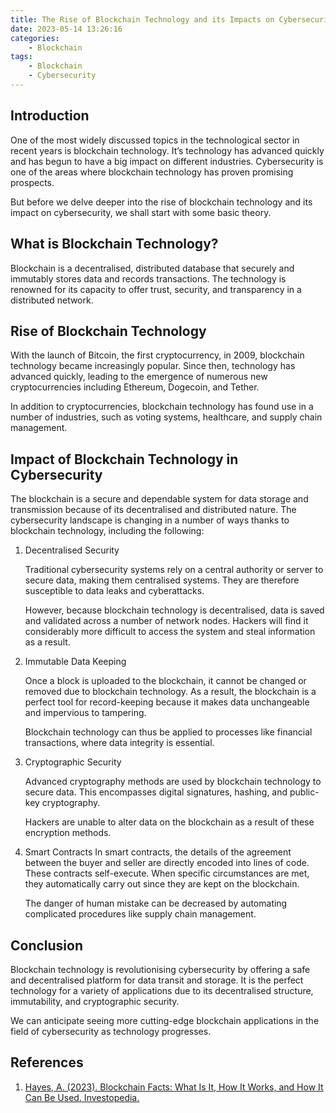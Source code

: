 ```yaml
---
title: The Rise of Blockchain Technology and its Impacts on Cybersecurity
date: 2023-05-14 13:26:16
categories:
    - Blockchain
tags: 
    - Blockchain
    - Cybersecurity
---
```


## Introduction
One of the most widely discussed topics in the technological sector in recent years is blockchain technology. It’s technology has advanced quickly and has begun to have a big impact on different industries. Cybersecurity is one of the areas where blockchain technology has proven promising prospects.

But before we delve deeper into the rise of blockchain technology and its impact on cybersecurity, we shall start with some basic theory.

## What is Blockchain Technology?
Blockchain is a decentralised, distributed database that securely and immutably stores data and records transactions. The technology is renowned for its capacity to offer trust, security, and transparency in a distributed network.

## Rise of Blockchain Technology
With the launch of Bitcoin, the first cryptocurrency, in 2009, blockchain technology became increasingly popular. Since then, technology has advanced quickly, leading to the emergence of numerous new cryptocurrencies including Ethereum, Dogecoin, and Tether.

In addition to cryptocurrencies, blockchain technology has found use in a number of industries, such as voting systems, healthcare, and supply chain management.

## Impact of Blockchain Technology in Cybersecurity
The blockchain is a secure and dependable system for data storage and transmission because of its decentralised and distributed nature. The cybersecurity landscape is changing in a number of ways thanks to blockchain technology, including the following:

1. Decentralised Security

    Traditional cybersecurity systems rely on a central authority or server to secure data, making them centralised systems. They are therefore susceptible to data leaks and cyberattacks.

    However, because blockchain technology is decentralised, data is saved and validated across a number of network nodes. Hackers will find it considerably more difficult to access the system and steal information as a result.

2. Immutable Data Keeping

    Once a block is uploaded to the blockchain, it cannot be changed or removed due to blockchain technology. As a result, the blockchain is a perfect tool for record-keeping because it makes data unchangeable and impervious to tampering.

    Blockchain technology can thus be applied to processes like financial transactions, where data integrity is essential.

3. Cryptographic Security

    Advanced cryptography methods are used by blockchain technology to secure data. This encompasses digital signatures, hashing, and public-key cryptography.

    Hackers are unable to alter data on the blockchain as a result of these encryption methods.

4. Smart Contracts
    In smart contracts, the details of the agreement between the buyer and seller are directly encoded into lines of code. These contracts self-execute. When specific circumstances are met, they automatically carry out since they are kept on the blockchain.

    The danger of human mistake can be decreased by automating complicated procedures like supply chain management.

## Conclusion
Blockchain technology is revolutionising cybersecurity by offering a safe and decentralised platform for data transit and storage. It is the perfect technology for a variety of applications due to its decentralised structure, immutability, and cryptographic security.

We can anticipate seeing more cutting-edge blockchain applications in the field of cybersecurity as technology progresses.

## References
1. [Hayes, A. (2023). Blockchain Facts: What Is It, How It Works, and How It Can Be Used. Investopedia.](https://www.investopedia.com/terms/b/blockchain.asp)
